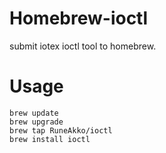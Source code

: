 # Homebrew-ioctl
submit iotex ioctl tool to homebrew.

# Usage
```
brew update
brew upgrade
brew tap RuneAkko/ioctl
brew install ioctl
```
